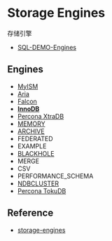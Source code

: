 # Storage Engines
存储引擎

- [SQL-DEMO-Engines](../../scripts/sql_mgmt/sql_engines.sql)

## Engines

- [MyISM](engines/MyISM.md)
- [Aria](https://en.wikipedia.org/wiki/Aria_(storage_engine))
- [Falcon](https://en.wikipedia.org/wiki/Falcon_(storage_engine))
- [**InnoDB**](innodb/InnoDB.md)
- [Percona XtraDB](engines/XtraDB.md)
- [MEMORY](engines/MEMORY.md)
- [ARCHIVE](engines/ARCHIVE.md)
- FEDERATED
- EXAMPLE
- [BLACKHOLE](engines/BLACKHOLE.md)
- MERGE
- CSV
- PERFORMANCE_SCHEMA
- [NDBCLUSTER](https://dev.mysql.com/doc/refman/5.6/en/mysql-cluster.html)
- [Percona TokuDB](engines/TokuDB.md)


## Reference

- [storage-engines](https://dev.mysql.com/doc/refman/5.6/en/storage-engines.html)